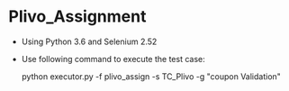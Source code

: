 # Plivo_Assignment
- Using Python 3.6 and Selenium 2.52
- Use following command to execute the test case:

   python executor.py -f plivo_assign -s TC_Plivo -g "coupon Validation"
